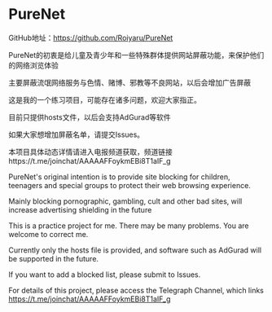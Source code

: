 # PureNet
GitHub地址：https://github.com/Roiyaru/PureNet

PureNet的初衷是给儿童及青少年和一些特殊群体提供网站屏蔽功能，来保护他们的网络浏览体验

主要屏蔽流氓网络服务与色情、赌博、邪教等不良网站，以后会增加广告屏蔽

这是我的一个练习项目，可能存在诸多问题，欢迎大家指正。

目前只提供hosts文件，以后会支持AdGurad等软件

如果大家想增加屏蔽名单，请提交Issues。                                                                                             

本项目具体动态详情请进入电报频道获取，频道链接https://t.me/joinchat/AAAAAFFoykmEBi8T1aIF_g

PureNet's original intention is to provide site blocking for children, teenagers and special groups to protect their web browsing experience.

Mainly blocking pornographic, gambling, cult and other bad sites, will increase advertising shielding in the future

This is a practice project for me. There may be many problems. You are welcome to correct me.

Currently only the hosts file is provided, and software such as AdGurad will be supported in the future.

If you want to add a blocked list, please submit to Issues.

For details of this project, please access the Telegraph Channel, which links https://t.me/joinchat/AAAAAFFoykmEBi8T1aIF_g
